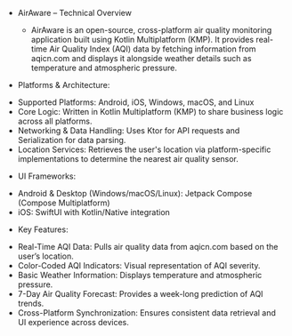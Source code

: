 * AirAware – Technical Overview
  
    * AirAware is an open-source, cross-platform air quality monitoring application built using
      Kotlin Multiplatform (KMP). It provides real-time Air Quality Index (AQI) data by fetching
      information from aqicn.com and displays it alongside weather details such as temperature and
      atmospheric pressure.

* Platforms & Architecture:

- Supported Platforms: Android, iOS, Windows, macOS, and Linux
- Core Logic: Written in Kotlin Multiplatform (KMP) to share business logic across all platforms.
- Networking & Data Handling: Uses Ktor for API requests and Serialization for data parsing.
- Location Services: Retrieves the user's location via platform-specific implementations to
  determine the nearest air quality sensor.

* UI Frameworks:

- Android & Desktop (Windows/macOS/Linux): Jetpack Compose (Compose Multiplatform)
- iOS: SwiftUI with Kotlin/Native integration

* Key Features:

- Real-Time AQI Data: Pulls air quality data from aqicn.com based on the user’s location.
- Color-Coded AQI Indicators: Visual representation of AQI severity.
- Basic Weather Information: Displays temperature and atmospheric pressure.
- 7-Day Air Quality Forecast: Provides a week-long prediction of AQI trends.
- Cross-Platform Synchronization: Ensures consistent data retrieval and UI experience across
  devices.